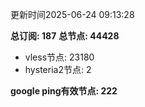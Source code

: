 更新时间2025-06-24 09:13:28

**总订阅: 187**
**总节点: 44428**
- vless节点: 23180
- hysteria2节点: 2

**google ping有效节点: 222**
